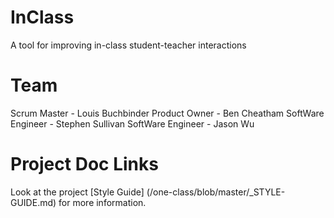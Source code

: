 # InClass
A tool for improving in-class student-teacher interactions

# Team

Scrum Master - Louis Buchbinder
Product Owner - Ben Cheatham
SoftWare Engineer - Stephen Sullivan
SoftWare Engineer - Jason Wu

# Project Doc Links

Look at the project [Style Guide] (/one-class/blob/master/_STYLE-GUIDE.md) for more information.



